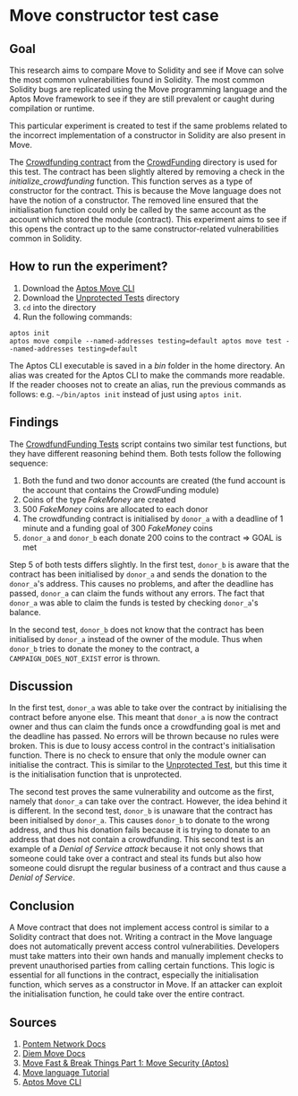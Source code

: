 # Move constructor test case

## Goal 
This research aims to compare Move to Solidity and see if Move can solve the most common vulnerabilities found in Solidity. The most common Solidity bugs are replicated using the Move programming language and the Aptos Move framework to see if they are still prevalent or caught during compilation or runtime.

This particular experiment is created to test if the same problems related to the incorrect implementation of a constructor in Solidity are also present in Move. 

The [Crowdfunding contract](../Crowdfunding_contract/sources/CrowdFunding.move) from the [CrowdFunding](../Crowdfunding_contract) directory is used for this test. The contract has been slightly altered by removing a check in the *initialize_crowdfunding* function. This function serves as a type of constructor for the contract. This is because the Move language does not have the notion of a constructor. The removed line ensured that the initialisation function could only be called by the same account as the account which stored the module (contract). This experiment aims to see if this opens the contract up to the same constructor-related vulnerabilities common in Solidity. 

## How to run the experiment?
1. Download the [Aptos Move CLI](https://aptos.dev/cli-tools/aptos-cli-tool/install-aptos-cli/)
2. Download the [Unprotected Tests](../Unprotected_tests/) directory
3. <code>cd</code> into the directory
4. Run the following commands:

 ```
 aptos init
 aptos move compile --named-addresses testing=default aptos move test --named-addresses testing=default
 ```

The Aptos CLI executable is saved in a *bin* folder in the home directory. An alias was created for the Aptos CLI to make the commands more readable. If the reader chooses not to create an alias, run the previous commands as follows: e.g. <code>~/bin/aptos init</code> instead of just using <code>aptos init</code>.

## Findings
The [CrowdfundFunding Tests](/tests/CrowdFundingTests.move) script contains two similar test functions, but they have different reasoning behind them. Both tests follow the following sequence:
1. Both the fund and two donor accounts are created (the fund account is the account that contains the CrowdFunding module)
2. Coins of the type *FakeMoney* are created
3. 500 *FakeMoney* coins are allocated to each donor
4. The crowdfunding contract is initialised by <code>donor_a</code> with a deadline of 1 minute and a funding goal of 300 *FakeMoney* coins
5. <code>donor_a</code> and <code>donor_b</code> each donate 200 coins to the contract => GOAL is met 

Step 5 of both tests differs slightly. In the first test, <code>donor_b</code> is aware that the contract has been initialised by <code>donor_a</code> and sends the donation to the <code>donor_a</code>'s address. This causes no problems, and after the deadline has passed, <code>donor_a</code> can claim the funds without any errors. The fact that <code>donor_a</code> was able to claim the funds is tested by checking <code>donor_a</code>'s balance.

In the second test, <code>donor_b</code> does not know that the contract has been initialised by <code>donor_a</code> instead of the owner of the module. Thus when <code>donor_b</code> tries to donate the money to the contract, a <code>CAMPAIGN_DOES_NOT_EXIST</code> error is thrown.

## Discussion
In the first test, <code>donor_a</code> was able to take over the contract by initialising the contract before anyone else. This meant that <code>donor_a</code> is now the contract owner and thus can claim the funds once a crowdfunding goal is met and the deadline has passed. No errors will be thrown because no rules were broken. This is due to lousy access control in the contract's initialisation function. There is no check to ensure that only the module owner can initialise the contract. This is similar to the [Unprotected Test](../Unprotected_tests/), but this time it is the initialisation function that is unprotected. 

The second test proves the same vulnerability and outcome as the first, namely that <code>donor_a</code> can take over the contract. However, the idea behind it is different. In the second test, <code>donor_b</code> is unaware that the contract has been initialsed by <code>donor_a</code>. This causes <code>donor_b</code> to donate to the wrong address, and thus his donation fails because it is trying to donate to an address that does not contain a crowdfunding. This second test is an example of a *Denial of Service attack* because it not only shows that someone could take over a contract and steal its funds but also how someone could disrupt the regular business of a contract and thus cause a *Denial of Service*. 

## Conclusion
A Move contract that does not implement access control is similar to a Solidity contract that does not. Writing a contract in the Move language does not automatically prevent access control vulnerabilities. Developers must take matters into their own hands and manually implement checks to prevent unauthorised parties from calling certain functions. This logic is essential for all functions in the contract, especially the initialisation function, which serves as a constructor in Move. If an attacker can exploit the initialisation function, he could take over the entire contract.

## Sources
1. [Pontem Network Docs](https://docs.pontem.network/02.-move-language/lang)
2. [Diem Move Docs](https://diem.github.io/move/introduction.html)
3. [Move Fast & Break Things Part 1: Move Security (Aptos)](https://www.zellic.io/blog/move-fast-and-break-things-pt-1)
4. [Move language Tutorial](https://github.com/move-language/move/tree/main/language/documentation/tutorial)
5. [Aptos Move CLI](https://aptos.dev/cli-tools/aptos-cli-tool/install-aptos-cli/)